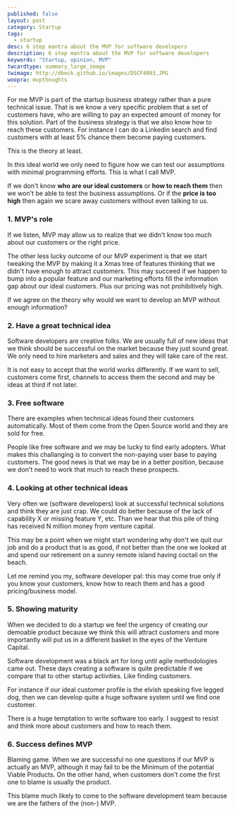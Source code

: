 ```yaml
---
published: false
layout: post
category: Startup
tags:
  - startup
desc: 6 step mantra about the MVP for software developers
description: 6 step mantra about the MVP for software developers
keywords: "Startup, opinion, MVP"
twcardtype: summary_large_image
twimage: http://dbeck.github.io/images/DSCF4993.JPG
woopra: mvpthoughts
---
```


For me MVP is part of the startup business strategy rather than a pure technical issue. That is we know a very specific problem that a set of customers have, who are willing to pay an expected amount of money for this solution. Part of the business strategy is that we also know how to reach these customers. For instance I can do a Linkedin search and find customers with at least 5% chance them become paying customers.

This is the theory at least.

In this ideal world we only need to figure how we can test our assumptions with minimal programming efforts. This is what I call MVP.

If we don't know **who are our ideal customers** or **how to reach them** then we won't be able to test the business assumptions. Or if the **price is too high** then again we scare away customers without even talking to us.

### 1. MVP's role

If we listen, MVP may allow us to realize that we didn't know too much about our customers or the right price.

The other less lucky outcome of our MVP experiment is that we start tweaking the MVP by making it a Xmas tree of features thinking that we didn't have enough to attract customers. This may succeed if we happen to bump into a popular feature and our marketing efforts fill the information gap about our ideal customers. Plus our pricing was not prohibitively high.

If we agree on the theory why would we want to develop an MVP without enough information?

### 2. Have a great technical idea

Software developers are creative folks. We are usually full of new ideas that we think should be successful on the market because they just sound great. We only need to hire marketers and sales and they will take care of the rest.

It is not easy to accept that the world works differently. If we want to sell, customers come first, channels to access them the second and may be ideas at third if not later.

### 3. Free software

There are examples when technical ideas found their customers automatically. Most of them come from the Open Source world and they are sold for free.

People like free software and we may be lucky to find early adopters. What makes this challanging is to convert the non-paying user base to paying customers. The good news is that we may be in a better position, because we don't need to work that much to reach these prospects.

### 4. Looking at other technical ideas

Very often we (software developers) look at successful technical solutions and think they are just crap. We could do better because of the lack of capability X or missing feature Y, etc. Than we hear that this pile of thing has received N million money from venture capital.

This may be a point when we might start wondering why don't we quit our job and do a product that is as good, if not better than the one we looked at and spend our retirement on a sunny remote island having coctail on the beach.

Let me remind you my, software developer pal: this may come true only if you know your customers, know how to reach them and has a good pricing/business model.

### 5. Showing maturity

When we decided to do a startup we feel the urgency of creating our demoable product because we think this will attract customers and more importantly will put us in a different basket in the eyes of the Venture Capital.

Software development was a black art for long until agile methodologies came out. These days creating a software is quite predictable if we compare that to other startup activities. Like finding customers.

For instance if our ideal customer profile is the elvish speaking five legged dog, then we can develop quite a huge software system until we find one customer.

There is a huge temptation to write software too early. I suggest to resist and think more about customers and how to reach them.

### 6. Success defines MVP

Blaming game. When we are successful no one questions if our MVP is actually an MVP, although it may fail to be the Minimum of the potantial Viable Products. On the other hand, when customers don't come the first one to blame is usually the product.

This blame much likely to come to the software development team because we are the fathers of the (non-) MVP.
